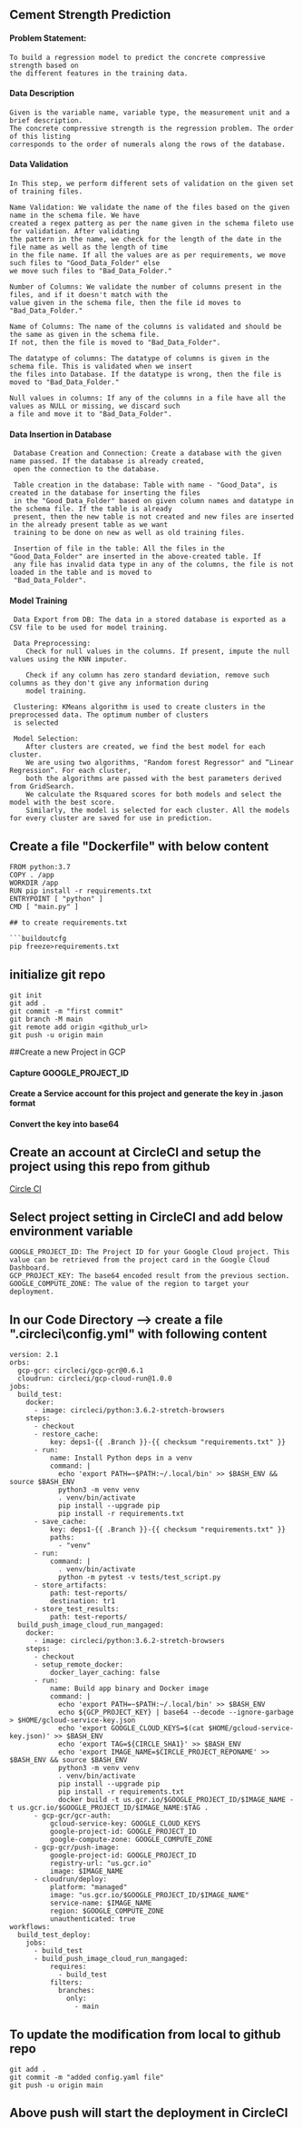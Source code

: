 ## Cement Strength Prediction

#### Problem Statement:
    To build a regression model to predict the concrete compressive strength based on 
    the different features in the training data. 
       
#### Data Description
    
    Given is the variable name, variable type, the measurement unit and a brief description. 
    The concrete compressive strength is the regression problem. The order of this listing 
    corresponds to the order of numerals along the rows of the database. 
           
#### Data Validation
    
    In This step, we perform different sets of validation on the given set of training files.
    
    Name Validation: We validate the name of the files based on the given name in the schema file. We have 
    created a regex patterg as per the name given in the schema fileto use for validation. After validating 
    the pattern in the name, we check for the length of the date in the file name as well as the length of time 
    in the file name. If all the values are as per requirements, we move such files to "Good_Data_Folder" else
    we move such files to "Bad_Data_Folder."
    
    Number of Columns: We validate the number of columns present in the files, and if it doesn't match with the
    value given in the schema file, then the file id moves to "Bad_Data_Folder."
    
    Name of Columns: The name of the columns is validated and should be the same as given in the schema file. 
    If not, then the file is moved to "Bad_Data_Folder".
    
    The datatype of columns: The datatype of columns is given in the schema file. This is validated when we insert
    the files into Database. If the datatype is wrong, then the file is moved to "Bad_Data_Folder."
    
    Null values in columns: If any of the columns in a file have all the values as NULL or missing, we discard such
    a file and move it to "Bad_Data_Folder".
    
#### Data Insertion in Database
     
     Database Creation and Connection: Create a database with the given name passed. If the database is already created,
     open the connection to the database.
     
     Table creation in the database: Table with name - "Good_Data", is created in the database for inserting the files 
     in the "Good_Data_Folder" based on given column names and datatype in the schema file. If the table is already
     present, then the new table is not created and new files are inserted in the already present table as we want 
     training to be done on new as well as old training files.
     
     Insertion of file in the table: All the files in the "Good_Data_Folder" are inserted in the above-created table. If
     any file has invalid data type in any of the columns, the file is not loaded in the table and is moved to 
     "Bad_Data_Folder".
     
#### Model Training
    
     Data Export from DB: The data in a stored database is exported as a CSV file to be used for model training.
     
     Data Preprocessing: 
        Check for null values in the columns. If present, impute the null values using the KNN imputer.
        
        Check if any column has zero standard deviation, remove such columns as they don't give any information during 
        model training.
        
     Clustering: KMeans algorithm is used to create clusters in the preprocessed data. The optimum number of clusters 
     is selected

     Model Selection:
        After clusters are created, we find the best model for each cluster. 
        We are using two algorithms, "Random forest Regressor" and “Linear Regression”. For each cluster, 
        both the algorithms are passed with the best parameters derived from GridSearch. 
        We calculate the Rsquared scores for both models and select the model with the best score. 
        Similarly, the model is selected for each cluster. All the models for every cluster are saved for use in prediction. 
  
## Create a file "Dockerfile" with below content

```
FROM python:3.7
COPY . /app
WORKDIR /app
RUN pip install -r requirements.txt
ENTRYPOINT [ "python" ]
CMD [ "main.py" ]
```


```
## to create requirements.txt

```buildoutcfg
pip freeze>requirements.txt
```
## initialize git repo
```
git init
git add .
git commit -m "first commit"
git branch -M main
git remote add origin <github_url>
git push -u origin main
```

##Create a new Project in GCP
#### Capture GOOGLE_PROJECT_ID
#### Create a Service account for this project and generate the key in .jason format
#### Convert the key into base64

## Create an account at CircleCI and setup the project using this repo from github

<a href="https://circleci.com/login/">Circle CI</a>


## Select project setting in CircleCI and add below environment variable

```
GOOGLE_PROJECT_ID: The Project ID for your Google Cloud project. This value can be retrieved from the project card in the Google Cloud Dashboard.
GCP_PROJECT_KEY: The base64 encoded result from the previous section.
GOOGLE_COMPUTE_ZONE: The value of the region to target your deployment.
```

## In our Code Directory --> create a file ".circleci\config.yml" with following content
```
version: 2.1
orbs:
  gcp-gcr: circleci/gcp-gcr@0.6.1
  cloudrun: circleci/gcp-cloud-run@1.0.0
jobs:
  build_test:
    docker:
      - image: circleci/python:3.6.2-stretch-browsers
    steps:
      - checkout
      - restore_cache:
          key: deps1-{{ .Branch }}-{{ checksum "requirements.txt" }}
      - run:
          name: Install Python deps in a venv
          command: |
            echo 'export PATH=~$PATH:~/.local/bin' >> $BASH_ENV && source $BASH_ENV
            python3 -m venv venv
            . venv/bin/activate
            pip install --upgrade pip
            pip install -r requirements.txt
      - save_cache:
          key: deps1-{{ .Branch }}-{{ checksum "requirements.txt" }}
          paths:
            - "venv"
      - run:
          command: |
            . venv/bin/activate
            python -m pytest -v tests/test_script.py
      - store_artifacts:
          path: test-reports/
          destination: tr1
      - store_test_results:
          path: test-reports/
  build_push_image_cloud_run_mangaged:
    docker:
      - image: circleci/python:3.6.2-stretch-browsers
    steps:
      - checkout
      - setup_remote_docker:
          docker_layer_caching: false
      - run:
          name: Build app binary and Docker image
          command: |
            echo 'export PATH=~$PATH:~/.local/bin' >> $BASH_ENV
            echo ${GCP_PROJECT_KEY} | base64 --decode --ignore-garbage > $HOME/gcloud-service-key.json
            echo 'export GOOGLE_CLOUD_KEYS=$(cat $HOME/gcloud-service-key.json)' >> $BASH_ENV
            echo 'export TAG=${CIRCLE_SHA1}' >> $BASH_ENV
            echo 'export IMAGE_NAME=$CIRCLE_PROJECT_REPONAME' >> $BASH_ENV && source $BASH_ENV
            python3 -m venv venv
            . venv/bin/activate
            pip install --upgrade pip
            pip install -r requirements.txt
            docker build -t us.gcr.io/$GOOGLE_PROJECT_ID/$IMAGE_NAME -t us.gcr.io/$GOOGLE_PROJECT_ID/$IMAGE_NAME:$TAG .
      - gcp-gcr/gcr-auth:
          gcloud-service-key: GOOGLE_CLOUD_KEYS
          google-project-id: GOOGLE_PROJECT_ID
          google-compute-zone: GOOGLE_COMPUTE_ZONE
      - gcp-gcr/push-image:
          google-project-id: GOOGLE_PROJECT_ID
          registry-url: "us.gcr.io"
          image: $IMAGE_NAME
      - cloudrun/deploy:
          platform: "managed"
          image: "us.gcr.io/$GOOGLE_PROJECT_ID/$IMAGE_NAME"
          service-name: $IMAGE_NAME
          region: $GOOGLE_COMPUTE_ZONE
          unauthenticated: true
workflows:
  build_test_deploy:
    jobs:
      - build_test
      - build_push_image_cloud_run_mangaged:
          requires:
            - build_test
          filters:
            branches:
              only:
                - main
```
## To update the modification from local to github repo

```
git add .
git commit -m "added config.yaml file"
git push -u origin main
```

## Above push will start the deployment in CircleCI
